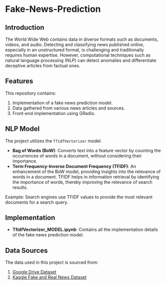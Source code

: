 # Fake-News-Prediction

## Introduction

The World Wide Web contains data in diverse formats such as documents, videos, and audio. Detecting and classifying news published online, especially in an unstructured format, is challenging and traditionally requires human expertise. However, computational techniques such as natural language processing (NLP) can detect anomalies and differentiate deceptive articles from factual ones.

## Features

This repository contains:
1. Implementation of a fake news prediction model.
2. Data gathered from various news articles and sources.
3. Front-end implementation using GRadio.

## NLP Model

The project utilizes the `TfidfVectorizer` model. 

- **Bag of Words (BoW)**: Converts text into a feature vector by counting the occurrences of words in a document, without considering their importance.
- **Term Frequency-Inverse Document Frequency (TFIDF)**: An enhancement of the BoW model, providing insights into the relevance of words in a document. TFIDF helps in information retrieval by identifying the importance of words, thereby improving the relevance of search results.

Example: Search engines use TFIDF values to provide the most relevant documents for a search query.

## Implementation

- **TfidfVectorizer_MODEL.ipynb**: Contains all the implementation details of the fake news prediction model.

## Data Sources

The data used in this project is sourced from:
1. [Google Drive Dataset](https://drive.google.com/file/d/1er9NJTLUA3qnRuyhfzuN0XUsoIC4a-_q/view)
2. [Kaggle Fake and Real News Dataset](https://www.kaggle.com/clmentbisaillon/fake-and-real-news-dataset)
